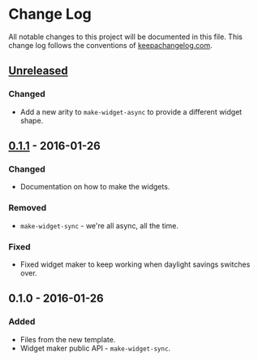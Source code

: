# Change Log
All notable changes to this project will be documented in this file. This change log follows the conventions of [keepachangelog.com](http://keepachangelog.com/).

## [Unreleased][unreleased]
### Changed
- Add a new arity to `make-widget-async` to provide a different widget shape.

## [0.1.1] - 2016-01-26
### Changed
- Documentation on how to make the widgets.

### Removed
- `make-widget-sync` - we're all async, all the time.

### Fixed
- Fixed widget maker to keep working when daylight savings switches over.

## 0.1.0 - 2016-01-26
### Added
- Files from the new template.
- Widget maker public API - `make-widget-sync`.

[unreleased]: https://github.com/your-name/yesql-generator/compare/0.1.1...HEAD
[0.1.1]: https://github.com/your-name/yesql-generator/compare/0.1.0...0.1.1
